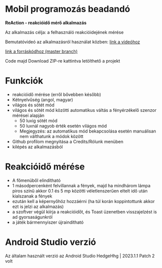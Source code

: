 # Mobil programozás beadandó
  
**ReAction - reakcióidő mérő alkalmazás**

Az alkalmazás célja: a felhasználó reakcióidejének mérése

Bemutatóvideó az alkalmazásról használat közben: 
[link a videóhoz](https://www.youtube.com/watch?v=OydSBuQ9D5k)

[link a forráskódhoz (master branch)](https://github.com/tamasregenye/mobilprog_beadando/tree/master)

Code majd Download ZIP-re kattintva letölthető a projekt

  
# Funkciók
- reakcióidő mérése (erről bővebben később)
- Kétnyelvűség (angol, magyar)
- világos és sötét mód
- világos és sötét mód közötti automatikus váltás a fényérzékelő szenzor mérései alapján
    - 50 luxig sötét mód
    - 50 luxnál nagyob érték esetén világos mód
    - Megjegyzés: az automatikus mód bekapcsolása esetén manuálisan nem válthatunk a módok között
- Github profilom megnyitása a Credits/Rólunk menüben
- kilépés az alkalmazásból

# Reakcióidő mérése
- A főmenüből elindítható
- 1 másodpercenként felvillannak a fények, majd ha mindhárom lámpa piros színű akkor 0.1 és 5 mp közötti véletlenszerűen eltelt idő után kialszanak a fények
- ezután kell a képernyőhöz hozzáérni (ha túl korán koppintottunk akkor ezt is jelzi az alkalmazás)
- a szoftver végül kiírja a reakcióidőt, és Toast üzenetben visszajelzést is ad gyorsaságunkról
- a játék bármennyiszer újraindítható

# Android Studio verzió
Az általam használt verzió az Android Studio HedgeHhg | 2023.1.1 Patch 2 volt

